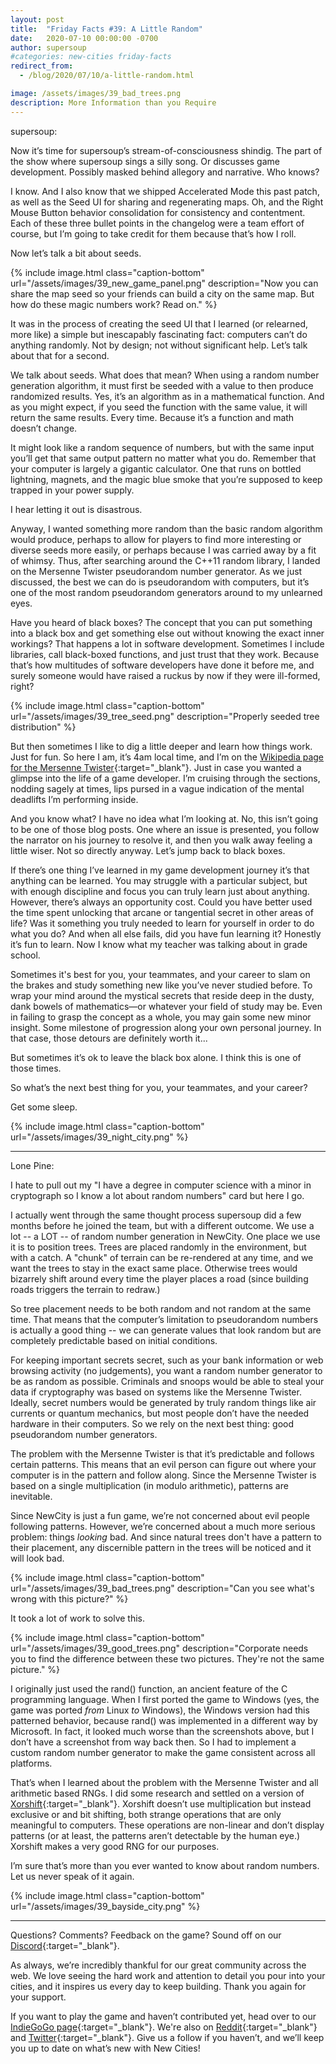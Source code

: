 ```yaml
---
layout: post
title:  "Friday Facts #39: A Little Random"
date:   2020-07-10 00:00:00 -0700
author: supersoup
#categories: new-cities friday-facts
redirect_from:
  - /blog/2020/07/10/a-little-random.html

image: /assets/images/39_bad_trees.png
description: More Information than you Require
---
```


supersoup:

Now it’s time for supersoup’s stream-of-consciousness shindig. The part of the show where supersoup sings a silly song. Or discusses game development. Possibly masked behind allegory and narrative. Who knows? 

I know. And I also know that we shipped Accelerated Mode this past patch, as well as the Seed UI for sharing and regenerating maps. Oh, and the Right Mouse Button behavior consolidation for consistency and contentment. Each of these three bullet points in the changelog were a team effort of course, but I’m going to take credit for them because that’s how I roll. 

Now let’s talk a bit about seeds.

{% include image.html class="caption-bottom"
  url="/assets/images/39_new_game_panel.png"
  description="Now you can share the map seed so your friends can build a city on the same map. But how do these magic numbers work? Read on."
%}

It was in the process of creating the seed UI that I learned (or relearned, more like) a simple but inescapably fascinating fact: computers can’t do anything randomly. Not by design; not without significant help. Let’s talk about that for a second. 

We talk about seeds. What does that mean? When using a random number generation algorithm, it must first be seeded with a value to then produce randomized results. Yes, it’s an algorithm as in a mathematical function. And as you might expect, if you seed the function with the same value, it will return the same results. Every time. Because it’s a function and math doesn’t change. 

It might look like a random sequence of numbers, but with the same input you’ll get that same output pattern no matter what you do. Remember that your computer is largely a gigantic calculator. One that runs on bottled lightning, magnets, and the magic blue smoke that you’re supposed to keep trapped in your power supply.

I hear letting it out is disastrous. 

Anyway, I wanted something more random than the basic random algorithm would produce, perhaps to allow for players to find more interesting or diverse seeds more easily, or perhaps because I was carried away by a fit of whimsy. Thus, after searching around the C++11 random library, I landed on the Mersenne Twister pseudorandom number generator. As we just discussed, the best we can do is pseudorandom with computers, but it’s one of the most random pseudorandom generators around to my unlearned eyes. 

Have you heard of black boxes? The concept that you can put something into a black box and get something else out without knowing the exact inner workings? That happens a lot in software development. Sometimes I include libraries, call black-boxed functions, and just trust that they work. Because that’s how multitudes of software developers have done it before me, and surely someone would have raised a ruckus by now if they were ill-formed, right? 

{% include image.html class="caption-bottom"
  url="/assets/images/39_tree_seed.png"
  description="Properly seeded tree distribution"
%}

But then sometimes I like to dig a little deeper and learn how things work. Just for fun. 
So here I am, it’s 4am local time, and I’m on the [Wikipedia page for the Mersenne Twister]{:target="_blank"}. Just in case you wanted a glimpse into the life of a game developer. I’m cruising through the sections, nodding sagely at times, lips pursed in a vague indication of the mental deadlifts I’m performing inside. 

And you know what? I have no idea what I’m looking at. No, this isn’t going to be one of those blog posts. One where an issue is presented, you follow the narrator on his journey to resolve it, and then you walk away feeling a little wiser. Not so directly anyway. Let’s jump back to black boxes. 

If there’s one thing I’ve learned in my game development journey it’s that anything can be learned. You may struggle with a particular subject, but with enough discipline and focus you can truly learn just about anything. However, there’s always an opportunity cost. Could you have better used the time spent unlocking that arcane or tangential secret in other areas of life? Was it something you truly needed to learn for yourself in order to do what you do? And when all else fails, did you have fun learning it? Honestly it’s fun to learn. Now I know what my teacher was talking about in grade school. 

Sometimes it's best for you, your teammates, and your career to slam on the brakes and study something new like you’ve never studied before. To wrap your mind around the mystical secrets that reside deep in the dusty, dank bowels of mathematics—or whatever your field of study may be. Even in failing to grasp the concept as a whole, you may gain some new minor insight. Some milestone of progression along your own personal journey. In that case, those detours are definitely worth it... 

But sometimes it’s ok to leave the black box alone. I think this is one of those times.

So what’s the next best thing for you, your teammates, and your career? 

Get some sleep. 

{% include image.html class="caption-bottom"
  url="/assets/images/39_night_city.png"
%}

---

Lone Pine: 

I hate to pull out my "I have a degree in computer science with a minor in cryptograph so I know a lot about random numbers" card but here I go.

I actually went through the same thought process supersoup did a few months before he joined the team, but with a different outcome. We use a lot -- a LOT -- of random number generation in NewCity. One place we use it is to position trees. Trees are placed randomly in the environment, but with a catch. A "chunk" of terrain can be re-rendered at any time, and we want the trees to stay in the exact same place. Otherwise trees would bizarrely shift around every time the player places a road (since building roads triggers the terrain to redraw.)

So tree placement needs to be both random and not random at the same time. That means that the computer’s limitation to pseudorandom numbers is actually a good thing -- we can generate values that look random but are completely predictable based on initial conditions. 

For keeping important secrets secret, such as your bank information or web browsing activity (no judgements), you want a random number generator to be as random as possible. Criminals and snoops would be able to steal your data if cryptography was based on systems like the Mersenne Twister. Ideally, secret numbers would be generated by truly random things like air currents or quantum mechanics, but most people don’t have the needed hardware in their computers. So we rely on the next best thing: good pseudorandom number generators.

The problem with the Mersenne Twister is that it’s predictable and follows certain patterns. This means that an evil person can figure out where your computer is in the pattern and follow along. Since the Mersenne Twister is based on a single multiplication (in modulo arithmetic), patterns are inevitable. 

Since NewCity is just a fun game, we’re not concerned about evil people following patterns. However, we’re concerned about a much more serious problem: things *looking* bad. And since natural trees don't have a pattern to their placement, any discernible pattern in the trees will be noticed and it will look bad.

{% include image.html class="caption-bottom"
  url="/assets/images/39_bad_trees.png"
  description="Can you see what's wrong with this picture?"
%}

It took a lot of work to solve this.

{% include image.html class="caption-bottom"
  url="/assets/images/39_good_trees.png"
  description="Corporate needs you to find the difference between these two pictures. They're not the same picture."
%}

I originally just used the rand() function, an ancient feature of the C programming language. When I first ported the game to Windows (yes, the game was ported *from* Linux *to* Windows), the Windows version had this patterned behavior, because rand() was implemented in a different way by Microsoft. In fact, it looked much worse than the screenshots above, but I don’t have a screenshot from way back then. So I had to implement a custom random number generator to make the game consistent across all platforms.

That’s when I learned about the problem with the Mersenne Twister and all arithmetic based RNGs. I did some research and settled on a version of [Xorshift]{:target="_blank"}. Xorshift doesn’t use multiplication but instead exclusive or and bit shifting, both strange operations that are only meaningful to computers. These operations are non-linear and don’t display patterns (or at least, the patterns aren’t detectable by the human eye.) Xorshift makes a very good RNG for our purposes.

I’m sure that’s more than you ever wanted to know about random numbers. Let us never speak of it again.

{% include image.html class="caption-bottom"
  url="/assets/images/39_bayside_city.png"
%}

---

Questions? Comments? Feedback on the game? Sound off on our [Discord]{:target="_blank"}.

As always, we’re incredibly thankful for our great community across the web. We love seeing the hard work and attention to detail you pour into your cities, and it inspires us every day to keep building. Thank you again for your support.

If you want to play the game and haven’t contributed yet, head over to our [IndieGoGo page]{:target="_blank"}. We're also on [Reddit]{:target="_blank"} and [Twitter]{:target="_blank"}. Give us a follow if you haven’t, and we’ll keep you up to date on what’s new with New Cities!

[Lone Pine Games Twitch]: https://www.twitch.tv/lonepinegames
[Discord]:  http://discord.gg/cz6t4J5
[IndieGoGo page]: https://igg.me/at/new-cities
[Reddit]: https://www.reddit.com/r/New_Cities
[Twitter]: https://twitter.com/lone_pine_games
[Wikipedia page for the Mersenne Twister]: https://en.wikipedia.org/wiki/Mersenne_Twister
[Xorshift]: https://en.wikipedia.org/wiki/Xorshift


